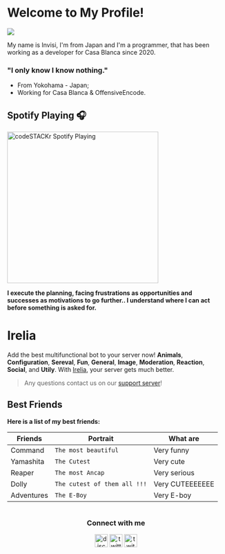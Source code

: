 # Welcome to My Profile!

<img src="https://profile-counter.glitch.me/ytmcgamer/count.svg" />

My name is Invisi, I'm from Japan and I'm a programmer, that has been working as a developer for Casa Blanca since 2020.

###  "I only know I know nothing." 

-   From Yokohama - Japan;
-   Working for Casa Blanca & OffensiveEncode.

## Spotify Playing 🎧
[<img src="https://now-playing-codeSTACKr.vercel.app/api/spotify-playing" alt="codeSTACKr Spotify Playing" width="350" />](https://open.spotify.com/user/invisigoth59)

**I execute the planning, facing frustrations as opportunities and successes as motivations 		to go further.. I understand where I can act before something is asked for.**

# Irelia

Add the best multifunctional bot to your server now! **Animals**, **Configuration**, **Sereval**, **Fun**, **General**, **Image**, **Moderation**, **Reaction**, **Social**, and **Utily**. With [Irelia](https://dsc.gg/irelia), your server gets much better.

>  Any questions contact us on our [support server](https://discord.gg/J7v3BwCw7V)!


## Best Friends
**Here is a list of my best friends:**



| Friends        | Portrait                      | What are                    |
|----------------|-------------------------------|-----------------------------|
|Command         |`The most beautiful`           | Very funny                  |
|Yamashita       |`The Cutest`                   | Very cute                   |
|Reaper          |`The most Ancap`               | Very serious                |
|Dolly           |`The cutest of them all !!!`   | Very CUTEEEEEEE             |
|Adventures      |`The E-Boy`                    | Very E-boy                  |

#

<h3 align="center">Connect with me</h3>
<p align="center">
<a href="/" target="blank"><img align="center" src="https://simpleicons.org/icons/discord.svg" alt="discord" height="30" width="30"/></a>
<a href="https://twitter.com/inv1siveI" target="blank"><img align="center" src="https://simpleicons.org/icons/twitter.svg" alt="twitter" height="30" width="30"/></a>
<a href="https://twitch.tv/invisigoth59" target="blank"><img align="center" src="https://simpleicons.org/icons/twitch.svg" alt="twitch" height="30" width="30"/></a>
</p>


